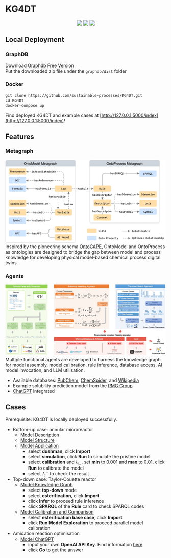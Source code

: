 # KG4DT
<p align="center">
<a href="https://en.wikipedia.org/wiki/Knowledge_graph">
        <img src="https://img.shields.io/badge/knowledge%20graph-red"></a>
<a href="https://en.wikipedia.org/wiki/Digital_twin">
        <img src="https://img.shields.io/badge/digital%20twin-red"></a>
<a href="https://en.wikipedia.org/wiki/Model#Physical_model">
        <img src="https://img.shields.io/badge/physical%20model-red"></a>
</p>

## Local Deployment
### GraphDB
[Download Graphdb Free Version](https://email.ontotext.com/e3t/Ctc/GD+113/cGJhF04/MW_yJT37MwtW6Y7wmj6bTsFDW3wqskQ5fYyv9N1HNy_43qgyTW95jsWP6lZ3q0VD3K397YPl19N3s8WmnlnGXWW7kVjn83DrmjDN3bMZmnmyTDDN84-mP-XghhSW8QRJK_3lnKqnW1kv7by4Zl7ZHW4BtV7k13XjDGMBmf6rd_KjVW44j5Rh8QcBKDW55dJ855hD0QjW8zGhHN98nlbjW5RVt872HmMX4W2z-z3w2kQgDSW8z7MhS4g5VFWW6c6Jdt7XN7HbW5dKdpK7sFScXW5rmxtb2cWHQXVqYYX21qkg7VW1RSGKz5v5CSvW5SgDKd7CjMStW3tyfCz1hslHLW5ck34P14gF61W5qYMT1162KtNW7GChRF17hyxSVYJDkh2zwfT-W22_RVn2jhWDbW8mdT878lMQR2W5KZmGK5nvCrYW8B1zp01GF7BgdHGSfK04)  
Put the downloaded zip file under the `graphdb/dist` folder

### Docker
```
git clone https://github.com/sustainable-processes/KG4DT.git
cd KG4DT
docker-compose up
```
Find deployed KG4DT and example cases at [http://127.0.0.1:5000/index](http://127.0.0.1:5000/index)!

## Features
### Metagraph
![metagraph](https://raw.githubusercontent.com/sustainable-processes/KG4DT/main/frontend/assets/img/kg4dt/kg.jpg)
Inspired by the pioneering schema [OntoCAPE](https://www.avt.rwth-aachen.de/cms/avt/forschung/sonstiges/software/~ipts/ontocape/?lidx=1), OntoModel and OntoProcess as ontologies are designed to bridge the gap between model and process knowledge for developing physical model-based chemical process digital twins.

### Agents
![agent](https://raw.githubusercontent.com/sustainable-processes/KG4DT/main/frontend/assets/img/kg4dt/agent.jpg)
Multiple functional agents are developed to harness the knowledge graph for model assembly, model calibration, rule inference, database access, AI model invocation, and LLM utilisation.
- Available databases: [PubChem](https://pubchem.ncbi.nlm.nih.gov), [ChemSpider](https://www.chemspider.com), and [Wikipedia](https://www.wikipedia.org)
- Example solubility prediction model from the [RMG Group](https://rmg.mit.edu/database/solvation/searchSolubility/)
- [ChatGPT](https://platform.openai.com/settings/organization/api-keys) integrated

## Cases
Prerequisite: KG4DT is locally deployed successfully.
- Bottom-up case: annular microreactor
    - [Model Description](http://127.0.0.1:5000/model/dushman)
    - [Model Structure](http://127.0.0.1:5000/structure/dushman)
    - [Model Application](http://127.0.0.1:5000/application/dushman)
        - select <b>dushman</b>, click <b>Import</b>
        - select <b>simulation</b>, click <b>Run</b> to simulate the pristine model
        - select <b>calibration</b> and <math><msub><mi>k</mi><msub><mi>t</mi><mtext>m</mtext></msub></msub></math>, set <b>min</b> to 0.001 and <b>max</b> to 0.01, click <b>Run</b> to calibrate the model
        - select <math><msup><msub><mi>I</mi><mn>3</mn></msub><mo>−</mo></msup></math> to check the result
- Top-down case: Taylor-Couette reactor
    - [Model Knowledge Graph](http://127.0.0.1:5000/knowledge_graph/esterification)
        - select <b>top-down</b> mode
        - select <b>esterification</b>, click <b>Import</b>
        - click <b>Infer</b> to proceed rule inference
        - click <b>SPARQL</b> of the <b>Rule</b> card to check SPARQL codes
    - [Model Calibration and Comparison](http://127.0.0.1:5000/exploration/esterification)
        - select <b>esterification base case</b>, click <b>Import</b>
        - click <b>Run Model Exploration</b> to proceed parallel model calibration
- Amidation reaction optimisation
    - [Model ChatGPT](http://127.0.0.1:5000/chatgpt)
        - input your own <b>OpenAI API Key</b>. Find information <a href="https://platform.openai.com/settings/organization/api-keys">here</a>
        - click <b>Go</b> to get the answer